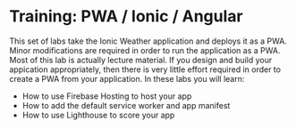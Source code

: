 # Training: PWA / Ionic / Angular

This set of labs take the Ionic Weather application and deploys it as a PWA. Minor modifications are required in order to run the application as a PWA. Most of this lab is actually lecture material. If you design and build your appication appropriately, then there is very little effort required in order to create a PWA from your application. In these labs you will learn:

- How to use Firebase Hosting to host your app
- How to add the default service worker and app manifest
- How to use Lighthouse to score your app
